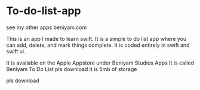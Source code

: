 # To-do-list-app

see my other apps
beniyam.com

This is an app I made to learn swift. It is a simple to do 
list app where you can add, delete, and mark things complete. 
It is coded entirely in swift and swift ui. 


It is available on the Apple Appstore under Beniyam Studios Apps
It is called Beniyam To Do List
pls download
it is 5mb of storage

pls download
